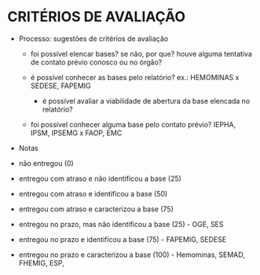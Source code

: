 # CRITÉRIOS DE AVALIAÇÃO

 - Processo: sugestões de critérios de avaliação

    - foi possível elencar bases? se não, por que? houve alguma tentativa de contato prévio conosco ou no órgão?

    - é possível conhecer as bases pelo relatório? ex.: HEMOMINAS x SEDESE, FAPEMIG
        - é possível avaliar a viabilidade de abertura da base elencada no relatório? 

    - foi possível conhecer alguma base pelo contato prévio? IEPHA, IPSM, IPSEMG x FAOP, EMC 

 - Notas
 
 - não entregou (0)
 - entregou com atraso e não identificou a base (25)
 - entregou com atraso e identificou a base (50)
 - entregou com atraso e caracterizou a base (75)
 - entregou no prazo, mas não identificou a base (25) - OGE, SES
 - entregou no prazo e identificou a base (75) - FAPEMIG, SEDESE
 - entregou no prazo e caracterizou a base (100) - Hemominas, SEMAD, FHEMIG, ESP,
